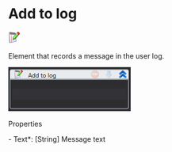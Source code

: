 # Add to log

![](<../../../.gitbook/assets/0 (16).png>)

Element that records a message in the user log.

![](<../../../.gitbook/assets/1 (41).png>)

Properties

&#x20;\- Text\*: \[String] Message text
